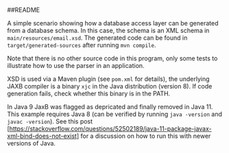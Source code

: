 ##README

A simple scenario showing how a database access layer can be generated from a database schema. In this case, the schema is an XML schema  in 
`main/resources/email.xsd`. The generated code can be found in `target/generated-sources` after running `mvn compile`. 

Note that there is no other source code in this program, only some tests to illustrate how to use the parser in an application. 

XSD is used via a Maven plugin (see `pom.xml` for details), the underlying JAXB compiler is a binary `xjc` in the Java distribution (version 8). If code generation fails, check whether this binary is in the PATH.
 
In Java 9 JaxB was flagged as depricated and finally removed in Java 11. This example requires Java 8 (can be verified by running `java -version` and `javac -version`).
See this post [https://stackoverflow.com/questions/52502189/java-11-package-javax-xml-bind-does-not-exist] for a discussion on how to run this with newer versions of Java.
 

